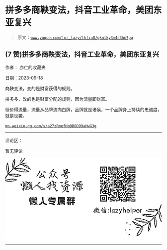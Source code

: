 # 拼多多商鞅变法，抖音工业革命，美团东亚复兴

> 原文：[`www.yuque.com/for_lazy/thfiu8/gknlky3m4s3hn7pg`](https://www.yuque.com/for_lazy/thfiu8/gknlky3m4s3hn7pg)

## (7 赞)拼多多商鞅变法，抖音工业革命，美团东亚复兴

作者： 亦仁的收藏夹

日期：2023-09-18

商鞅变法，变的是财富获得的规则。

拼多多，改的也是财富分配的规则，因为流量即财富。

低价得流量，流量从品牌流向白牌，品牌就是诸侯，一个品牌身上持续的忠诚度，就是世袭。

[`mp.weixin.qq.com/s/a27zRmefHq9B6D99aHwG3g`](https://mp.weixin.qq.com/s/a27zRmefHq9B6D99aHwG3g)

* * *

评论区：

暂无评论

![](img/1c37d505930596d12a88ab23e11aa07a.png)

* * *